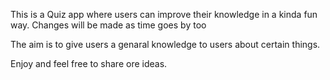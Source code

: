This is a Quiz app where users can improve their knowledge in a kinda fun way.
Changes will be made as time goes by too

The aim is to give users a genaral knowledge to users about certain things.

Enjoy and feel free to share ore ideas.
